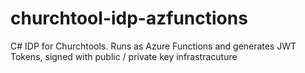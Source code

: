 # churchtool-idp-azfunctions
C# IDP for Churchtools. Runs as Azure Functions and generates JWT Tokens, signed with public / private key infrastracuture
